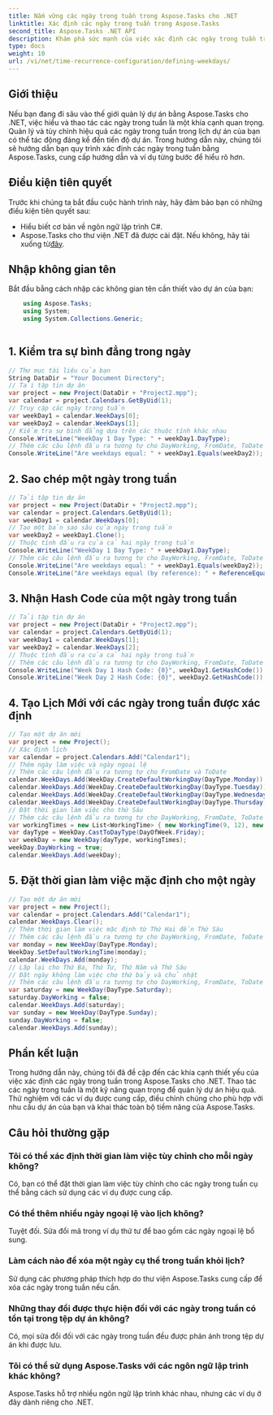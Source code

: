 ```yaml
---
title: Nắm vững các ngày trong tuần trong Aspose.Tasks cho .NET
linktitle: Xác định các ngày trong tuần trong Aspose.Tasks
second_title: Aspose.Tasks .NET API
description: Khám phá sức mạnh của việc xác định các ngày trong tuần trong Aspose.Tasks .NET. Hãy làm theo hướng dẫn chi tiết của chúng tôi để quản lý hiệu quả lịch dự án, tùy chỉnh thời gian làm việc, v.v.
type: docs
weight: 10
url: /vi/net/time-recurrence-configuration/defining-weekdays/
---
```

## Giới thiệu
Nếu bạn đang đi sâu vào thế giới quản lý dự án bằng Aspose.Tasks cho .NET, việc hiểu và thao tác các ngày trong tuần là một khía cạnh quan trọng. Quản lý và tùy chỉnh hiệu quả các ngày trong tuần trong lịch dự án của bạn có thể tác động đáng kể đến tiến độ dự án. Trong hướng dẫn này, chúng tôi sẽ hướng dẫn bạn quy trình xác định các ngày trong tuần bằng Aspose.Tasks, cung cấp hướng dẫn và ví dụ từng bước để hiểu rõ hơn.
## Điều kiện tiên quyết
Trước khi chúng ta bắt đầu cuộc hành trình này, hãy đảm bảo bạn có những điều kiện tiên quyết sau:
- Hiểu biết cơ bản về ngôn ngữ lập trình C#.
-  Aspose.Tasks cho thư viện .NET đã được cài đặt. Nếu không, hãy tải xuống từ[đây](https://releases.aspose.com/tasks/net/).
## Nhập không gian tên
Bắt đầu bằng cách nhập các không gian tên cần thiết vào dự án của bạn:
```csharp
    using Aspose.Tasks;
    using System;
    using System.Collections.Generic;
    
```
## 1. Kiểm tra sự bình đẳng trong ngày
```csharp
// Thư mục tài liệu của bạn
String DataDir = "Your Document Directory";
// Tải tập tin dự án
var project = new Project(DataDir + "Project2.mpp");
var calendar = project.Calendars.GetByUid(1);
// Truy cập các ngày trong tuần
var weekDay1 = calendar.WeekDays[0];
var weekDay2 = calendar.WeekDays[1];
// Kiểm tra sự bình đẳng dựa trên các thuộc tính khác nhau
Console.WriteLine("WeekDay 1 Day Type: " + weekDay1.DayType);
// Thêm các câu lệnh đầu ra tương tự cho DayWorking, FromDate, ToDate và WorkingTimes
Console.WriteLine("Are weekdays equal: " + weekDay1.Equals(weekDay2));
```
## 2. Sao chép một ngày trong tuần
```csharp
// Tải tập tin dự án
var project = new Project(DataDir + "Project2.mpp");
var calendar = project.Calendars.GetByUid(1);
var weekDay1 = calendar.WeekDays[0];
// Tạo một bản sao sâu của ngày trong tuần
var weekDay2 = weekDay1.Clone();
// Thuộc tính đầu ra của cả hai ngày trong tuần
Console.WriteLine("WeekDay 1 Day Type: " + weekDay1.DayType);
// Thêm các câu lệnh đầu ra tương tự cho DayWorking, FromDate, ToDate và WorkingTimes
Console.WriteLine("Are weekdays equal: " + weekDay1.Equals(weekDay2));
Console.WriteLine("Are weekdays equal (by reference): " + ReferenceEquals(weekDay1, weekDay2));
```
## 3. Nhận Hash Code của một ngày trong tuần
```csharp
// Tải tập tin dự án
var project = new Project(DataDir + "Project2.mpp");
var calendar = project.Calendars.GetByUid(1);
var weekDay1 = calendar.WeekDays[1];
var weekDay2 = calendar.WeekDays[2];
// Thuộc tính đầu ra của cả hai ngày trong tuần
// Thêm các câu lệnh đầu ra tương tự cho DayWorking, FromDate, ToDate và WorkingTimes
Console.WriteLine("Week Day 1 Hash Code: {0}", weekDay1.GetHashCode());
Console.WriteLine("Week Day 2 Hash Code: {0}", weekDay2.GetHashCode());
```
## 4. Tạo Lịch Mới với các ngày trong tuần được xác định
```csharp
// Tạo một dự án mới
var project = new Project();
// Xác định lịch
var calendar = project.Calendars.Add("Calendar1");
// Thêm ngày làm việc và ngày ngoại lệ
// Thêm các câu lệnh đầu ra tương tự cho FromDate và ToDate
calendar.WeekDays.Add(WeekDay.CreateDefaultWorkingDay(DayType.Monday));
calendar.WeekDays.Add(WeekDay.CreateDefaultWorkingDay(DayType.Tuesday));
calendar.WeekDays.Add(WeekDay.CreateDefaultWorkingDay(DayType.Wednesday));
calendar.WeekDays.Add(WeekDay.CreateDefaultWorkingDay(DayType.Thursday));
// Đặt thời gian làm việc cho thứ Sáu
// Thêm các câu lệnh đầu ra tương tự cho DayWorking, FromDate, ToDate và WorkingTimes
var workingTimes = new List<WorkingTime> { new WorkingTime(9, 12), new WorkingTime(13, 16) };
var dayType = WeekDay.CastToDayType(DayOfWeek.Friday);
var weekDay = new WeekDay(dayType, workingTimes);
weekDay.DayWorking = true;
calendar.WeekDays.Add(weekDay);
```
## 5. Đặt thời gian làm việc mặc định cho một ngày
```csharp
// Tạo một dự án mới
var project = new Project();
var calendar = project.Calendars.Add("Calendar1");
calendar.WeekDays.Clear();
// Thêm thời gian làm việc mặc định từ Thứ Hai đến Thứ Sáu
// Thêm các câu lệnh đầu ra tương tự cho DayWorking, FromDate, ToDate và WorkingTimes
var monday = new WeekDay(DayType.Monday);
WeekDay.SetDefaultWorkingTime(monday);
calendar.WeekDays.Add(monday);
// Lặp lại cho Thứ Ba, Thứ Tư, Thứ Năm và Thứ Sáu
// Đặt ngày không làm việc cho thứ bảy và chủ nhật
// Thêm các câu lệnh đầu ra tương tự cho DayWorking, FromDate, ToDate và WorkingTimes
var saturday = new WeekDay(DayType.Saturday);
saturday.DayWorking = false;
calendar.WeekDays.Add(saturday);
var sunday = new WeekDay(DayType.Sunday);
sunday.DayWorking = false;
calendar.WeekDays.Add(sunday);
```
## Phần kết luận
Trong hướng dẫn này, chúng tôi đã đề cập đến các khía cạnh thiết yếu của việc xác định các ngày trong tuần trong Aspose.Tasks cho .NET. Thao tác các ngày trong tuần là một kỹ năng quan trọng để quản lý dự án hiệu quả. Thử nghiệm với các ví dụ được cung cấp, điều chỉnh chúng cho phù hợp với nhu cầu dự án của bạn và khai thác toàn bộ tiềm năng của Aspose.Tasks.
## Câu hỏi thường gặp
### Tôi có thể xác định thời gian làm việc tùy chỉnh cho mỗi ngày không?
Có, bạn có thể đặt thời gian làm việc tùy chỉnh cho các ngày trong tuần cụ thể bằng cách sử dụng các ví dụ được cung cấp.
### Có thể thêm nhiều ngày ngoại lệ vào lịch không?
Tuyệt đối. Sửa đổi mã trong ví dụ thứ tư để bao gồm các ngày ngoại lệ bổ sung.
### Làm cách nào để xóa một ngày cụ thể trong tuần khỏi lịch?
Sử dụng các phương pháp thích hợp do thư viện Aspose.Tasks cung cấp để xóa các ngày trong tuần nếu cần.
### Những thay đổi được thực hiện đối với các ngày trong tuần có tồn tại trong tệp dự án không?
Có, mọi sửa đổi đối với các ngày trong tuần đều được phản ánh trong tệp dự án khi được lưu.
### Tôi có thể sử dụng Aspose.Tasks với các ngôn ngữ lập trình khác không?
Aspose.Tasks hỗ trợ nhiều ngôn ngữ lập trình khác nhau, nhưng các ví dụ ở đây dành riêng cho .NET.